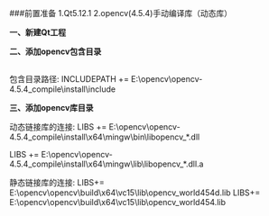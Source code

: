 ###前置准备
1.Qt5.12.1
2.opencv(4.5.4)手动编译库（动态库）

**一、新建Qt工程**

**二、添加opencv包含目录**
##
包含目录路径:
INCLUDEPATH += E:\opencv\opencv-4.5.4_compile\install\include




**三、添加opencv库目录**

动态链接库的连接:
LIBS += E:\opencv\opencv-4.5.4_compile\install\x64\mingw\bin\libopencv_*.dll

LIBS += E:\opencv\opencv-4.5.4_compile\install\x64\mingw\lib\libopencv_*.dll.a

静态链接库的连接:
LIBS+= E:\opencv\opencv\build\x64\vc15\lib\opencv_world454d.lib
LIBS+= E:\opencv\opencv\build\x64\vc15\lib\opencv_world454.lib
